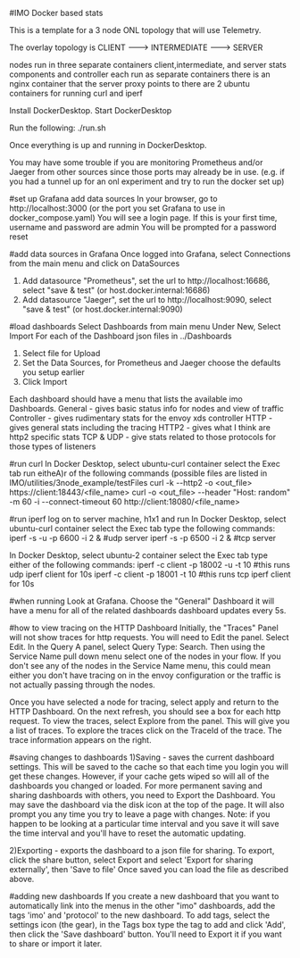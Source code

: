 #IMO Docker based stats

This is a template for a 3 node ONL topology that will use Telemetry. 

The overlay topology is
CLIENT ---> INTERMEDIATE ---> SERVER

nodes run in three separate containers client,intermediate, and server
stats components and controller each run as separate containers
there is an nginx container that the server proxy points to
there are 2 ubuntu containers for running curl and iperf

Install DockerDesktop.
Start DockerDesktop

Run the following:
./run.sh

Once everything is up and running in DockerDesktop.

You may have some trouble if you are monitoring Prometheus and/or Jaeger from other sources since those ports 
may already be in use. (e.g. if you had a tunnel up for an onl experiment and try to run the docker set up)

#set up Grafana add data sources
In your browser, go to http://localhost:3000 (or the port you set Grafana to use in docker_compose.yaml)
You will see a login page. If this is your first time, username and password are admin
You will be prompted for a password reset 

#add data sources in Grafana
Once logged into Grafana, select Connections from the main menu and click on DataSources
1) Add datasource "Prometheus", set the url to http://localhost:16686, select "save & test" (or host.docker.internal:16686)
2) Add datasource "Jaeger", set the url to http://localhost:9090, select "save & test" (or host.docker.internal:9090)

#load dashboards
Select Dashboards from main menu
Under New, Select Import
For each of the Dashboard json files in ../Dashboards
1) Select file for Upload
2) Set the Data Sources, for Prometheus and Jaeger choose the defaults you setup earlier
3) Click Import

Each dashboard should have a menu that lists the available imo Dashboards. 
General - gives basic status info for nodes and view of traffic
Controller - gives rudimentary stats for the envoy xds controller
HTTP - gives general stats including the tracing
HTTP2 - gives what I think are http2 specific stats
TCP & UDP - give stats related to those protocols for those types of listeners

#run curl 
In Docker Desktop, 
	select ubuntu-curl container
	select the Exec tab
        run eitheA)r of the following commands (possible files are listed in IMO/utilities/3node_example/testFiles
		curl -k --http2 -o <out_file> https://client:18443/<file_name> 
           	curl -o <out_file> --header "Host: random" -m 60 -i --connect-timeout 60 http://client:18080/<file_name>

#run iperf
log on to server machine, h1x1 and run
In Docker Desktop, 
	select ubuntu-curl container
	select the Exec tab
	type the following commands:
		iperf -s -u -p 6600 -i 2 & #udp server
		iperf -s -p 6500 -i 2 & #tcp server

In Docker Desktop, 
	select ubuntu-2 container
	select the Exec tab
	type either of the following commands:
		iperf -c client -p 18002 -u -t 10 #this runs udp iperf client for 10s
		iperf -c client -p 18001 -t 10    #this runs tcp iperf client for 10s

#when running
Look at Grafana. Choose the "General" Dashboard it will have a menu for all of the related dashboards
dashboard updates every 5s. 

#how to view tracing on the HTTP Dashboard
Initially, the "Traces" Panel will not show traces for http requests. You will need to Edit the panel. 
Select Edit. In the Query A panel, select Query Type: Search. Then using the Service Name pull down menu 
select one of the nodes in your flow. If you don't see any of the nodes in the Service Name menu, this 
could mean either you don't have tracing on in the envoy configuration or the traffic is not actually 
passing through the nodes.

Once you have selected a node for tracing, select apply and return to the HTTP Dashboard. On the next refresh, 
you should see a box for each http request. To view the traces, select Explore from the panel. This will give 
you a list of traces. To explore the traces click on the TraceId of the trace. The trace information appears 
on the right.

#saving changes to dashboards
1)Saving - saves the current dashboard settings. This will be saved to the cache so that each time you login 
you will get these changes. However, if your cache gets wiped so will all of the dashboards you changed or loaded. 
For more permanent saving and sharing dashboards with others, you need to Export the Dashboard. You may save 
the dashboard via the disk icon at the top of the page. It will also prompt you any time you try to leave a page 
with changes. Note: if you happen to be looking at a particular time interval and you save it will save the time 
interval and you'll have to reset the automatic updating.

2)Exporting - exports the dashboard to a json file for sharing. To export, click the share button, select Export 
and select 'Export for sharing externally', then 'Save to file' Once saved you can load the file as described 
above. 

#adding new dashboards
If you create a new dashboard that you want to automatically link into the menus in the other "imo" dashboards, add the tags 'imo' and 'protocol' to the new dashboard. To add tags, select the settings icon (the gear), in the Tags box type the tag to add and click 'Add', then click the 'Save dashboard' button. You'll need to Export it if you want to share or import it later.

